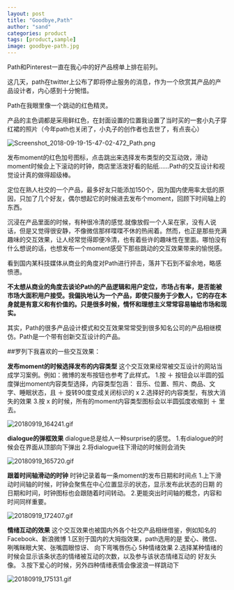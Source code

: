 ```yaml
---
layout: post
title: "Goodbye,Path"
author: "sand"
categories: product
tags: [product,sample]
image: goodbye-path.jpg
---
```



Path和Pinterest一直在我心中的好产品榜单上排在前列。

这几天，path在twitter上公布了即将停止服务的消息，作为一个欣赏其产品的产品设计者，内心感到十分惋惜。

Path在我眼里像一个跳动的红色精灵。

产品的主色调都是采用鲜红色，在封面设置的位置我设置了当时买的一套小丸子穿红裙的照片（今年path也关闭了，小丸子的创作者也去世了，有点丧心）

![Screenshot_2018-09-19-15-47-02-472_Path.png](https://i.loli.net/2018/09/19/5ba2067ee4024.png)

发布moment的红色加号图标，点击跳出来选择发布类型的交互动效，滑动moment时候会上下滚动的时钟，商店里活泼好看的贴纸......Path的交互设计和视觉设计真的做得超级棒。

定位在熟人社交的一个产品，最多好友只能添加150个，因为国内使用率太低的原因，只加了几个好友，偶尔想起它的时候进去发布个moment，回顾下时间轴上的东西。

沉浸在产品里面的时候，有种很冷清的感觉.就像放假一个人呆在家，没有人说话，但是又觉得很安静，不像微信那样喋喋不休的热闹着。然而，也正是那些充满趣味的交互效果，让人经常觉得即便冷清，也有着些许的趣味性在里面。哪怕没有什么想说的话，也想发布一个moment感受下那些跳动的交互效果带来的愉悦感。

看到国内某科技媒体从商业的角度对Path进行抨击，落井下石到不留余地，略感愤懑。

**不太想从商业的角度去谈论Path的产品逻辑和用户定位，市场占有率，是否能被市场大面积用户接受。我偏执地认为一个产品，即使只服务于少数人，它的存在本身就是有意义和有价值的。只是很多时候，情怀和理想主义常常容易输给市场和现实。**

其实，Path的很多产品设计模式和交互效果常常受到很多知名公司的产品相继模仿。Path是一个带有创新交互设计的产品。

##罗列下我喜欢的一些交互效果：

**发布moment的时候选择发布的内容类型**
    这个交互效果经常被交互设计的网站当成学习案例。例如：微博的发布按钮也参考了此样式。
    1.按 ＋ 按钮会以半圆的弧度弹出moment内容类型选择，内容类型包涵：
      音乐、位置、照片、商品、文字、睡眠状态，且 ＋ 旋转90度变成关闭标识的 x
    2.选择好的内容类型，有放大消失的效果
    3.按 x 的时候，所有的moment内容类型图标会以半圆弧度收缩到 ＋ 里去。


![20180919_164241.gif](https://i.loli.net/2018/09/19/5ba20c8054994.gif)

  **dialogue的弹框效果**
    dialogue总是给人一种surprise的感觉。
    1.有dialogue的时候会在界面从顶部向下弹出
    2.将dialogue往下滑动的时候则会消失

![20180919_165720.gif](https://i.loli.net/2018/09/19/5ba214e27612d.gif)

**跟着时间轴滑动的时钟**
    时钟记录着每一条moment的发布日期和时间点
    1.上下滑动时间轴的时候，时钟会聚焦在中心位置显示的状态，显示发布此状态的日期
      的日期和时间，时钟图标也会跟随着时间转动。
    2.更能突出时间轴的概念，内容和时间同样重要。

![20180919_172407.gif](https://i.loli.net/2018/09/19/5ba215ee2623b.gif)

**情绪互动的效果**
     这个交互效果也被国内外各个社交产品相继借鉴，例如知名的Facebook、新浪微博
    1.区别于国内的大拇指效果，path选用的是 爱心、微信、咧嘴眯眼大笑、张嘴圆眼惊讶、
      向下弯嘴唇伤心 5种情绪效果
    2.选择某种情绪的时候会显示该条状态的情绪被互动的次数，以及参与该状态情绪互动的
      好友头像。
    3.按下爱心的时候，另外四种情绪表情会像波浪一样跳动下

![20180919_175131.gif](https://i.loli.net/2018/09/19/5ba21c68f2bb4.gif)
